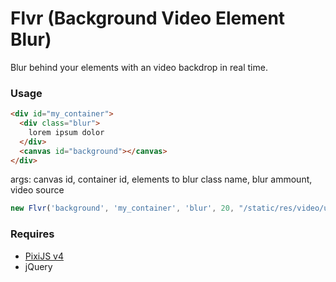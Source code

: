 # Flvr (Background Video Element Blur)
Blur behind your elements with an video backdrop in real time.

### Usage
```html
<div id="my_container">
  <div class="blur">
    lorem ipsum dolor
  </div>
  <canvas id="background"></canvas>
</div>
```

args: canvas id, container id, elements to blur class name, blur ammount, video source
```javascript
new Flvr('background', 'my_container', 'blur', 20, "/static/res/video/umbrella.mp4");
```

### Requires
* [PixiJS v4](http://www.pixijs.com/)
* jQuery
